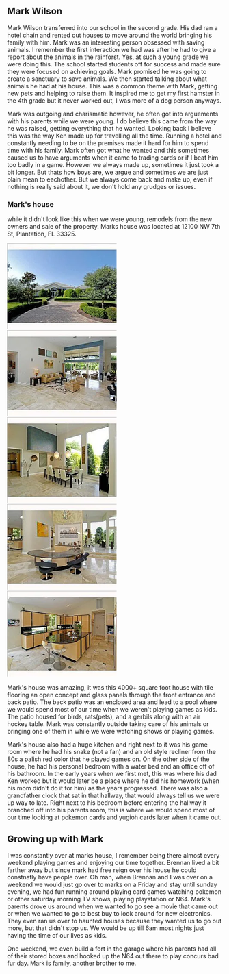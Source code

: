 ## Mark Wilson
Mark Wilson transferred into our school in the second grade. His dad ran a hotel chain and rented out houses to move around the world bringing his family with him. Mark was an interesting person obsessed with saving animals. I remember the first interaction we had was after he had to give a report about the animals in the rainforst. Yes, at such a young grade we were doing this. The school started students off for success and made sure they were focused on achieving goals. Mark promised he was going to create a sanctuary to save animals. We then started talking about what animals he had at his house. This was a common theme with Mark, getting new pets and helping to raise them. It inspired me to get my first hamster in the 4th grade but it never worked out, I was more of a dog person anyways. 

Mark was outgoing and charismatic however, he often got into arguements with his parents while we were young. I do believe this came from the way he was raised, getting everything that he wanted. Looking back I believe this was the way Ken made up for travelling all the time. Running a hotel and constantly needing to be on the premises made it hard for him to spend time with his family. Mark often got what he wanted and this sometimes caused us to have arguments when it came to trading cards or if I beat him too badly in a game. However we always made up, sometimes it just took a bit longer. But thats how boys are, we argue and sometimes we are just plain mean to eachother. But we always come back and make up, even if nothing is really said about it, we don't hold any grudges or issues. 
### Mark's house
while it didn't look like this when we were young, remodels from the new owners and sale of the property. Marks house was located at 12100 NW 7th St, Plantation, FL 33325. 

![House](../../../../data/mark_house/1.webp)
![Entrance and living room](../../../../data/mark_house/2.webp)
![dining room next to the entrance](../../../../data/mark_house/3.webp)
![the bar next to the living room](../../../../data/mark_house/4.webp)
![kitchen](../../../../data/mark_house/5.webp)

Mark's house was amazing, it was this 4000+ square foot house with tile flooring an open concept and glass panels through the front entrance and back patio. The back patio was an enclosed area and lead to a pool where we would spend most of our time when we weren't playing games as kids. The patio housed for birds, rats(pets), and a gerbils along with an air hockey table. Mark was constantly outside taking care of his animals or bringing one of them in while we were watching shows or playing games. 

Mark's house also had a huge kitchen and right next to it was his game room where he had his snake (not a fan) and an old style recliner from the 80s a palish red color that he played games on. On the other side of the house, he had his personal bedroom with a water bed and an office off of his bathroom. In the early years when we first met, this was where his dad Ken worked but it would later be a place where he did his homework (when his mom didn't do it for him) as the years progressed. There was also a grandfather clock that sat in that hallway, that would always tell us we were up way to late. Right next to his bedroom before entering the hallway it branched off into his parents room, this is where we would spend most of our time looking at pokemon cards and yugioh cards later when it came out. 

## Growing up with Mark
I was constantly over at marks house, I remember being there almost every weekend playing games and enjoying our time together. Brennan lived a bit farther away but since mark had free reign over his house he could constnatly have people over. Oh man, when Brennan and I was over on a weekend we would just go over to marks on a Friday and stay until sunday evening, we had fun running around playing card games watching pokemon or other saturday morning TV shows, playing playstation or N64. Mark's parents drove us around when we wanted to go see a movie that came out or when we wanted to go to best buy to look around for new electronics. They even ran us over to haunted houses because they wanted us to go out more, but that didn't stop us. We would be up till 6am most nights just having the time of our lives as kids. 

One weekend, we even build a fort in the garage where his parents had all of their stored boxes and hooked up the N64 out there to play concurs bad fur day. Mark is family, another brother to me.  